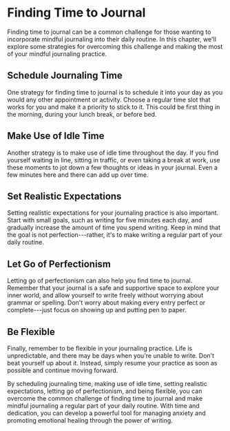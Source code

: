 Finding Time to Journal
======================================================================================

Finding time to journal can be a common challenge for those wanting to incorporate mindful journaling into their daily routine. In this chapter, we'll explore some strategies for overcoming this challenge and making the most of your mindful journaling practice.

Schedule Journaling Time
------------------------

One strategy for finding time to journal is to schedule it into your day as you would any other appointment or activity. Choose a regular time slot that works for you and make it a priority to stick to it. This could be first thing in the morning, during your lunch break, or before bed.

Make Use of Idle Time
---------------------

Another strategy is to make use of idle time throughout the day. If you find yourself waiting in line, sitting in traffic, or even taking a break at work, use these moments to jot down a few thoughts or ideas in your journal. Even a few minutes here and there can add up over time.

Set Realistic Expectations
--------------------------

Setting realistic expectations for your journaling practice is also important. Start with small goals, such as writing for five minutes each day, and gradually increase the amount of time you spend writing. Keep in mind that the goal is not perfection---rather, it's to make writing a regular part of your daily routine.

Let Go of Perfectionism
-----------------------

Letting go of perfectionism can also help you find time to journal. Remember that your journal is a safe and supportive space to explore your inner world, and allow yourself to write freely without worrying about grammar or spelling. Don't worry about making every entry perfect or complete---just focus on showing up and putting pen to paper.

Be Flexible
-----------

Finally, remember to be flexible in your journaling practice. Life is unpredictable, and there may be days when you're unable to write. Don't beat yourself up about it. Instead, simply resume your practice as soon as possible and continue moving forward.

By scheduling journaling time, making use of idle time, setting realistic expectations, letting go of perfectionism, and being flexible, you can overcome the common challenge of finding time to journal and make mindful journaling a regular part of your daily routine. With time and dedication, you can develop a powerful tool for managing anxiety and promoting emotional healing through the power of writing.
